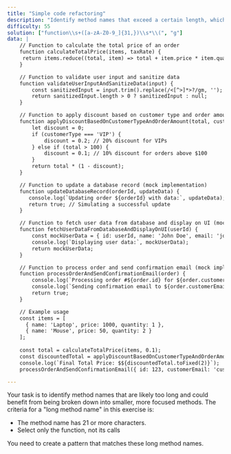 ```yaml
---
title: "Simple code refactoring"
description: "Identify method names that exceed a certain length, which can be a sign of a method doing too much."
difficulty: 55
solution: ["function\\s+([a-zA-Z0-9_]{31,})\\s*\\(", "g"]
data: | 
    // Function to calculate the total price of an order
    function calculateTotalPrice(items, taxRate) {
     return items.reduce((total, item) => total + item.price * item.quantity, 0) * (1 + taxRate);
    }

    // Function to validate user input and sanitize data
    function validateUserInputAndSanitizeData(input) {
        const sanitizedInput = input.trim().replace(/<[^>]*>?/gm, ''); // Remove potential HTML tags
        return sanitizedInput.length > 0 ? sanitizedInput : null;
    }

    // Function to apply discount based on customer type and order amount
    function applyDiscountBasedOnCustomerTypeAndOrderAmount(total, customerType) {
        let discount = 0;
        if (customerType === 'VIP') {
            discount = 0.2; // 20% discount for VIPs
        } else if (total > 100) {
            discount = 0.1; // 10% discount for orders above $100
        }
        return total * (1 - discount);
    }

    // Function to update a database record (mock implementation)
    function updateDatabaseRecord(orderId, updateData) {
       console.log(`Updating order ${orderId} with data:`, updateData);
       return true; // Simulating a successful update
    }

    // Function to fetch user data from database and display on UI (mock implementation)
    function fetchUserDataFromDatabaseAndDisplayOnUI(userId) {
        const mockUserData = { id: userId, name: 'John Doe', email: 'john.doe@example.com' };
        console.log(`Displaying user data:`, mockUserData);
        return mockUserData;
    }

    // Function to process order and send confirmation email (mock implementation)
    function processOrderAndSendConfirmationEmail(order) {
        console.log(`Processing order #${order.id} for ${order.customerEmail}`);
        console.log(`Sending confirmation email to ${order.customerEmail}`);
        return true;
    }

    // Example usage
    const items = [
      { name: 'Laptop', price: 1000, quantity: 1 },
      { name: 'Mouse', price: 50, quantity: 2 }
    ];
   
    const total = calculateTotalPrice(items, 0.1);
    const discountedTotal = applyDiscountBasedOnCustomerTypeAndOrderAmount(total, 'VIP');
    console.log(`Final Total Price: $${discountedTotal.toFixed(2)}`);
    processOrderAndSendConfirmationEmail({ id: 123, customerEmail: 'customer@example.com' });

---
```

Your task is to identify method names that are likely too long and could benefit from being broken down into smaller, more focused methods. The criteria for a "long method name" in this exercise is:

- The method name has 21 or more characters.
- Select only the function, not its calls

You need to create a pattern that matches these long method names. 